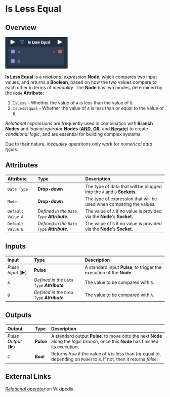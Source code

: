 # Is Less Equal

## Overview

![](../../.gitbook/assets/node-is-less-equal.png)

**Is Less Equal** is a _relational expression_ **Node**, which compares two input values, and returns a **Boolean**, based on how the two values compare to each other in terms of _inequality_. The **Node** has two modes, determined by the `Mode` **Attribute**:

1. `IsLess` - Whether the value of `A` is less than the value of `B`.
2. `IsLessEqual` - Whether the value of `A` is less than _or_ equal to the value of `B`.

_Relational expressions_ are frequently used in combination with **Branch Nodes** and _logical operator_ **Nodes** \([**AND**](https://docs.incari.com/incari-studio/toolbox/math/boolean/and), [**OR**](https://docs.incari.com/incari-studio/toolbox/math/boolean/or), and [**Negate**](https://docs.incari.com/incari-studio/toolbox/math/boolean/negate)\) to create _conditional logic_, and are essential for building complex systems.

Due to their nature, _inequality_ operations only work for _numerical data types_.

## Attributes

| Attribute | Type | Description |
| :--- | :--- | :--- |
| `Data Type` | **Drop-down** | The type of data that will be plugged into the `A` and `B` **Sockets**. |
| `Mode` | **Drop-down** | The type of expression that will be used when comparing the values. |
| `Default Value A` | _Defined in the `Data Type` **Attribute**._ | The value of `A` if no value is provided via the **Node**'s **Socket**. |
| `Default Value B` | _Defined in the `Data Type` **Attribute**._ | The value of `B` if no value is provided via the **Node**'s **Socket**. |

## Inputs

| Input | Type | Description |
| :--- | :--- | :--- |
| _Pulse Input_ \(►\) | **Pulse** | A standard input **Pulse**, to trigger the execution of the **Node**. |
| `A` | _Defined in the_ `Data Type` _**Attribute**_ | The value to be compared with `B`. |
| `B` | _Defined in the_ `Data Type` _**Attribute**_ | The value to be compared with `A`. |

## Outputs

| Output | Type | Description |
| :--- | :--- | :--- |
| _Pulse Output_ \(►\) | **Pulse** | A standard output **Pulse**, to move onto the next **Node** along the _logic branch_, once this **Node** has finished its execution. |
| `C` | **Bool** | Returns _true_ if the value of `A` is less than \(or equal to, depending on `Mode`\) to `B`. If not, then it returns _false_. |

## External Links

[_Relational operator_](https://en.wikipedia.org/wiki/Relational_operator) on Wikipedia.


